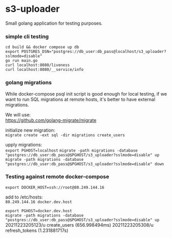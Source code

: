 # s3-uploader

Small golang application for testing purposes.


### simple cli testing
`cd build && docker compose up db`  
`export POSTGRES_DSN="postgres://db_user:db_pass@localhost/s3_uploader?sslmode=disable"`  
`go run main.go`  
`curl localhost:8080/liveness`  
`curl localhost:8080/__service/info`  


### golang migrations
While docker-compose psql init script is good enough for local testing, if we want to run SQL migrations at remote hosts, it's better to have external migrations.  

We will use:  
https://github.com/golang-migrate/migrate  

initialize new migration:  
`migrate create -ext sql -dir migrations create_users`  

upply migrations:  
`export PGHOST=localhost`
`migrate -path migrations -database "postgres://db_user:db_pass@$PGHOST/s3_uploader?sslmode=disable" up`  
`migrate -path migrations -database "postgres://db_user:db_pass@$PGHOST/s3_uploader?sslmode=disable" down`  


### Testing against remote docker-compose
`export DOCKER_HOST=ssh://root@80.249.144.16`  

add to /etc/hosts:  
`80.249.144.16 docker.dev.host`  

`export PGHOST=docker.dev.host`  
`migrate -path migrations -database "postgres://db_user:db_pass@$PGHOST/s3_uploader?sslmode=disable" up`  
20211223205123/u create_users (656.998494ms)
20211223205308/u refresh_tokens (1.231881717s)
